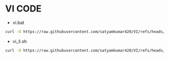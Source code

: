 # VI CODE

- vi.bat
```bash
curl -O https://raw.githubusercontent.com/satyamkumar420/VI/refs/heads/main/vi.bat && vi.bat
```

- vi_li.sh

```bash
curl -O https://raw.githubusercontent.com/satyamkumar420/VI/refs/heads/main/VI_LI.sh && chmod +x VI_LI.sh && VI_LI.sh
```
